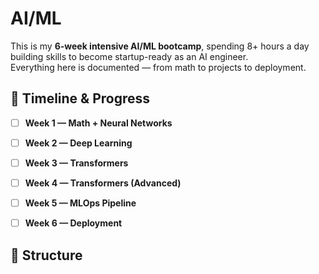 # AI/ML

This is my **6-week intensive AI/ML bootcamp**, spending 8+ hours a day building skills to become startup-ready as an AI engineer.  
Everything here is documented — from math to projects to deployment.



## 📅 Timeline & Progress
- [ ] **Week 1 — Math + Neural Networks**
- [ ] **Week 2 — Deep Learning**
- [ ] **Week 3 — Transformers**
- [ ] **Week 4 — Transformers (Advanced)**
- [ ] **Week 5 — MLOps Pipeline**
- [ ] **Week 6 — Deployment**


## 📂 Structure
